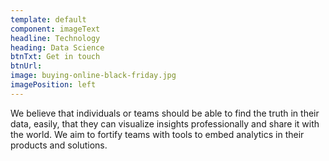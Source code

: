 ```yaml
---
template: default
component: imageText
headline: Technology
heading: Data Science
btnTxt: Get in touch
btnUrl: 
image: buying-online-black-friday.jpg
imagePosition: left
---
```


We believe that individuals or teams should be able to find the truth in their data, easily, that 
they can visualize insights professionally and share it with the world. We aim to fortify teams with 
tools to embed analytics in their products and solutions.

